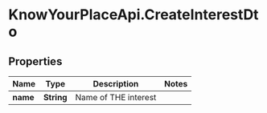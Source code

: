 # KnowYourPlaceApi.CreateInterestDto

## Properties

| Name     | Type       | Description          | Notes |
| -------- | ---------- | -------------------- | ----- |
| **name** | **String** | Name of THE interest |
